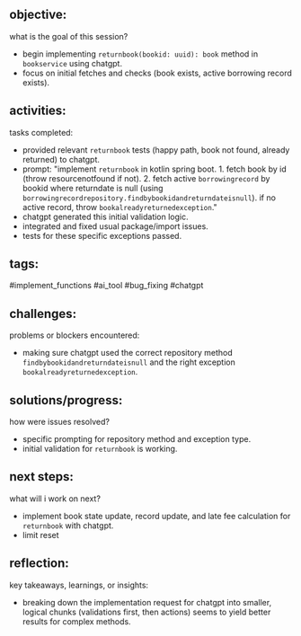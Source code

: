 ## objective:
what is the goal of this session?
- begin implementing `returnbook(bookid: uuid): book` method in `bookservice` using chatgpt.
- focus on initial fetches and checks (book exists, active borrowing record exists).

## activities:
tasks completed:
- provided relevant `returnbook` tests (happy path, book not found, already returned) to chatgpt.
- prompt: "implement `returnbook` in kotlin spring boot. 1. fetch book by id (throw resourcenotfound if not). 2. fetch active `borrowingrecord` by bookid where returndate is null (using `borrowingrecordrepository.findbybookidandreturndateisnull`). if no active record, throw `bookalreadyreturnedexception`."
- chatgpt generated this initial validation logic.
- integrated and fixed usual package/import issues.
- tests for these specific exceptions passed.

## tags:
 #implement_functions #ai_tool #bug_fixing #chatgpt

## challenges:
problems or blockers encountered: 
- making sure chatgpt used the correct repository method `findbybookidandreturndateisnull` and the right exception `bookalreadyreturnedexception`.

## solutions/progress:
how were issues resolved?
- specific prompting for repository method and exception type.
- initial validation for `returnbook` is working.

## next steps:
what will i work on next?
- implement book state update, record update, and late fee calculation for `returnbook` with chatgpt.
- limit reset

## reflection:
key takeaways, learnings, or insights:
- breaking down the implementation request for chatgpt into smaller, logical chunks (validations first, then actions) seems to yield better results for complex methods.
